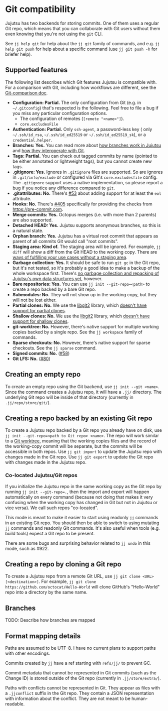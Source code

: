 # Git compatibility

Jujutsu has two backends for storing commits. One of them uses a regular Git
repo, which means that you can collaborate with Git users without them even
knowing that you're not using the `git` CLI.

See `jj help git` for help about the `jj git` family of commands, and e.g.
`jj help git push` for help about a specific command (use `jj git push -h` for
briefer help).

## Supported features

The following list describes which Git features Jujutsu is compatible with. For
a comparison with Git, including how workflows are different, see the
[Git-comparison doc](git-comparison.md).

- **Configuration: Partial.** The only configuration from Git (e.g. in
  `~/.gitconfig`) that's respected is the following. Feel free to file a bug if
  you miss any particular configuration options.
  - The configuration of remotes (`[remote "<name>"]`).
  - `core.excludesFile`
- **Authentication: Partial.** Only `ssh-agent`, a password-less key ( only
  `~/.ssh/id_rsa`, `~/.ssh/id_ed25519` or `~/.ssh/id_ed25519_sk`), or a
  `credential.helper`.
- **Branches: Yes.** You can read more about
  [how branches work in Jujutsu](branches.md) and
  [how they interoperate with Git](#branches).
- **Tags: Partial.** You can check out tagged commits by name (pointed to be
  either annotated or lightweight tags), but you cannot create new tags.
- **.gitignore: Yes.** Ignores in `.gitignore` files are supported. So are
  ignores in `.git/info/exclude` or configured via Git's `core.excludesfile`
  config. The `.gitignore` support uses a native implementation, so please
  report a bug if you notice any difference compared to `git`.
- **.gitattributes: No.** There's
  [#53](https://github.com/martinvonz/jj/issues/53) about adding support for at
  least the `eol` attribute.
- **Hooks: No.** There's [#405](https://github.com/martinvonz/jj/issues/405)
  specifically for providing the checks from https://pre-commit.com.
- **Merge commits: Yes.** Octopus merges (i.e. with more than 2 parents) are
  also supported.
- **Detached HEAD: Yes.** Jujutsu supports anonymous branches, so this is a
  natural state.
- **Orphan branch: Yes.** Jujutsu has a virtual root commit that appears as
  parent of all commits Git would call "root commits".
- **Staging area: Kind of.** The staging area will be ignored. For example,
  `jj diff` will show a diff from the Git HEAD to the working copy. There are
  [ways of fulfilling your use cases without a staging area](https://github.com/martinvonz/jj/blob/main/docs/git-comparison.md#the-index).
- **Garbage collection: Yes.** It should be safe to run `git gc` in the Git
  repo, but it's not tested, so it's probably a good idea to make a backup of
  the whole workspace first. There's
  [no garbage collection and repacking of Jujutsu's own data structures yet](https://github.com/martinvonz/jj/issues/12),
  however.
- **Bare repositories: Yes.** You can use `jj init --git-repo=<path>` to create
  a repo backed by a bare Git repo.
- **Submodules: No.** They will not show up in the working copy, but they will
  not be lost either.
- **Partial clones: No.** We use the [libgit2](https://libgit2.org/) library,
  which
  [doesn't have support for partial clones](https://github.com/libgit2/libgit2/issues/5564).
- **Shallow clones: No.** We use the [libgit2](https://libgit2.org/) library,
  which
  [doesn't have support for shallow clones](https://github.com/libgit2/libgit2/issues/3058).
- **git-worktree: No.** However, there's native support for multiple working
  copies backed by a single repo. See the `jj workspace` family of commands.
- **Sparse checkouts: No.** However, there's native support for sparse
  checkouts. See the `jj sparse` command.
- **Signed commits: No.** ([#58](https://github.com/martinvonz/jj/issues/58))
- **Git LFS: No.** ([#80](https://github.com/martinvonz/jj/issues/80))

## Creating an empty repo

To create an empty repo using the Git backend, use `jj init --git <name>`. Since
the command creates a Jujutsu repo, it will have a `.jj/` directory. The
underlying Git repo will be inside of that directory (currently in
`.jj/repo/store/git/`).

## Creating a repo backed by an existing Git repo

To create a Jujutsu repo backed by a Git repo you already have on disk, use
`jj init --git-repo=<path to Git repo> <name>`. The repo will work similar to a
[Git worktree](https://git-scm.com/docs/git-worktree), meaning that the working
copies files and the record of the working-copy commit will be separate, but the
commits will be accessible in both repos. Use `jj git import` to update the
Jujutsu repo with changes made in the Git repo. Use `jj git export` to update
the Git repo with changes made in the Jujutsu repo.

### Co-located Jujutsu/Git repos

If you initialize the Jujutsu repo in the same working copy as the Git repo by
running `jj init --git-repo=.`, then the import and export will happen
automatically on every command (because not doing that makes it very confusing
when the working copy has changed in Git but not in Jujutsu or vice versa). We
call such repos "co-located".

This mode is meant to make it easier to start using readonly `jj` commands in an
existing Git repo. You should then be able to switch to using mutating `jj`
commands and readonly Git commands. It's also useful when tools (e.g. build
tools) expect a Git repo to be present.

There are some bugs and surprising behavior related to `jj undo` in this mode,
such as #922.

## Creating a repo by cloning a Git repo

To create a Jujutsu repo from a remote Git URL, use
`jj git clone <URL> [<destination>]`. For example,
`jj git clone https://github.com/octocat/Hello-World` will clone GitHub's
"Hello-World" repo into a directory by the same name.

## Branches

TODO: Describe how branches are mapped

## Format mapping details

Paths are assumed to be UTF-8. I have no current plans to support paths with
other encodings.

Commits created by `jj` have a ref starting with `refs/jj/` to prevent GC.

Commit metadata that cannot be represented in Git commits (such as the Change
ID) is stored outside of the Git repo (currently in `.jj/store/extra/`).

Paths with conflicts cannot be represented in Git. They appear as files with a
`.jjconflict` suffix in the Git repo. They contain a JSON representation with
information about the conflict. They are not meant to be human-readable.
